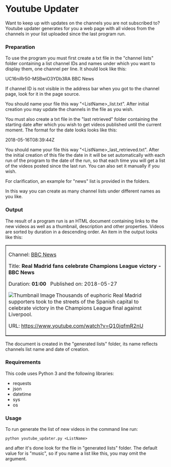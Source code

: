 # Youtube Updater
Want to keep up with updates on the channels you are not subscribed to? Youtube updater generates for you a web page with all videos from the channels in your list uploaded since the last program run.

### Preparation

To use the program you must first create a txt file in the "channel lists" folder containing a list channel IDs and names under which you want to display them, one channel per line. It should look like this:

UC16niRr50-MSBwiO3YDb3RA BBC News

If channel ID is not visible in the address bar when you got to the channel page, look for it in the page source.

You should name your file this way "\<ListName\>_list.txt". After initial creation you may update the channels in the file as you wish.

You must also create a txt file in the "last retrieved" folder containing the starting date after which you wish to get videos published until the current moment. The format for the date looks looks like this:

2018-05-16T08:39:44Z

You should name your file this way "\<ListName\>_last_retrieved.txt". After the initial creation of this file the date in it will be set automatically with each run of the program to the date of the run, so that each time you will get a list of the videos posted since the last run. You can also set it manually if you wish.

For clarification, an example for "news" list is provided in the folders.

In this way you can create as many channel lists under different names as you like.

### Output

The result of a program run is an HTML document containing links to the new videos as well as a thumbnail, description and other properties. Videos are sorted by duration in a descending order. An item in the output looks like this:

<table border = "1" cellpadding = "5" cellspacing = "5">
<tr><td>
    <p>Channel: <a href="https://www.youtube.com/channel/UC16niRr50-MSBwiO3YDb3RA/videos">BBC News</a></p>
    <p>Title: <strong>Real Madrid fans celebrate Champions League victory - BBC News</strong></p>
    <p>Duration: <strong>01:00</strong>&nbsp;&nbsp;&nbsp;Published on: 2018-05-27</p>
    <img src = https://i.ytimg.com/vi/Q10jqfmR2nU/default.jpg alt = "Thumbnail Image" align="left"/>Thousands of euphoric Real Madrid supporters took to the streets of the Spanish capital to celebrate victory in the Champions League final against Liverpool.
    <p>URL: <a href="https://www.youtube.com/watch?v=Q10jqfmR2nU">https://www.youtube.com/watch?v=Q10jqfmR2nU</a></p>
</td></tr></table>

The document is created in the "generated lists" folder, its name reflects channels list name and date of creation.

### Requirements
This code uses Python 3 and the following libraries:
- requests
- json
- datetime
- sys
- os

### Usage

To run generate the list of new videos in the command line run:

```
python youtube_updater.py <ListName>
```

and after it's done look for the file in "generated lists" folder. The default value for <ListName> is "music", so if you name a list like this, you may omit the argument.
